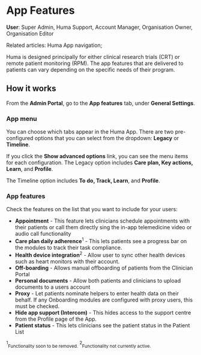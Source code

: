 # App Features
**User**: Super Admin, Huma Support, Account Manager, Organisation Owner, Organisation Editor

Related articles: Huma App navigation;

Huma is designed principally for either clinical research trials (CRT) or remote patient monitoring (RPM). The app features that are delivered to patients can vary depending on the specific needs of their program. 
## How it works​
From the **Admin Portal**, go to the **App features** tab, under **General Settings**.

### App menu
You can choose which tabs appear in the Huma App. There are two pre-configured options that you can select from the dropdown: **Legacy** or **Timeline**.  

If you click the **Show advanced options** link, you can see the menu items for each configuration. The Legacy option includes **Care plan, Key actions, Learn**, and **Profile**.

The Timeline option includes **To do, Track, Learn**, and **Profile**.

### App features
Check the features on the list that you want to include for your users:
- **Appointment** - This feature lets clinicians schedule appointments with their patients or call them directly sing the in-app telemedicine video or audio call functionality
- **Care plan daily adherence**<sup>1</sup> - This lets patients see a progress bar on the modules to track their task compliance.
- **Health device integration**<sup>2</sup> - Allow user to sync other health devices such as heart monitors with their account.
- **Off-boarding** - Allows manual offboarding of patients from the Clinician Portal 
- **Personal documents** - Allow both patients and clinicians to upload documents to a users account 
- **Proxy** - Let patients nominate helpers to enter health data on their behalf. If any Onboarding modules are configured with proxy users, this must be checked.
- **Hide app support (Intercom)** - This hides access to the support centre from the Profile page of the App.  
- **Patient status** - This lets clinicians see the patient status in the Patient List

<sup>1</sup><sub>Functionality soon to be removed.</sub>
<sup>2</sup><sub>Functionality not currently active.</sub>

